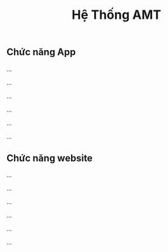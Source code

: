 <!DOCTYPE html>
<html lang="en">
<head>
    <meta charset="UTF-8">
    <meta name="viewport" content="width=device-width, initial-scale=1.0">
        </head>
        <body>
            <header>
                <h1>Hệ Thống AMT</h1>
            </header>
            <section>
                <h1>Chức năng App</h1>
               <p>...</p>
                <p>...</p>
                 <p>...</p>
                  <p>...</p>
                   <p>...</p>
                    <p>...</p>
            </section>
            <section>
                <h1>Chức năng website</h1>
                 <p>...</p>
                <p>...</p>
                 <p>...</p>
                  <p>...</p>
                   <p>...</p>
                    <p>...</p>
            </section> 
           
    
</body>
</html>
